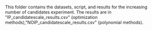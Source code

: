 This folder contains the datasets, script, and results for the increasing number of candidates experiment. 
The results are in "IP_candidatescale_results.csv" (optimization methods),"NOIP_candidatescale_results.csv" (polynomial methods).
